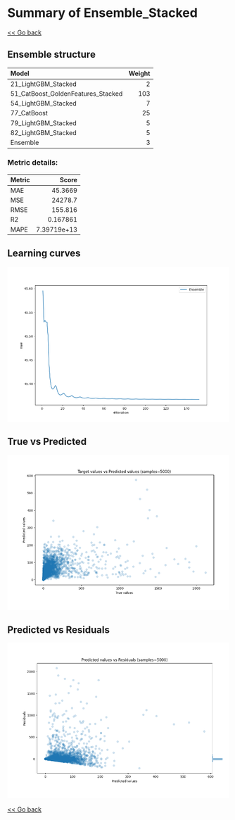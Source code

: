 # Summary of Ensemble_Stacked

[<< Go back](../README.md)


## Ensemble structure
| Model                              |   Weight |
|:-----------------------------------|---------:|
| 21_LightGBM_Stacked                |        2 |
| 51_CatBoost_GoldenFeatures_Stacked |      103 |
| 54_LightGBM_Stacked                |        7 |
| 77_CatBoost                        |       25 |
| 79_LightGBM_Stacked                |        5 |
| 82_LightGBM_Stacked                |        5 |
| Ensemble                           |        3 |

### Metric details:
| Metric   |           Score |
|:---------|----------------:|
| MAE      |    45.3669      |
| MSE      | 24278.7         |
| RMSE     |   155.816       |
| R2       |     0.167861    |
| MAPE     |     7.39719e+13 |



## Learning curves
![Learning curves](learning_curves.png)
## True vs Predicted

![True vs Predicted](true_vs_predicted.png)


## Predicted vs Residuals

![Predicted vs Residuals](predicted_vs_residuals.png)



[<< Go back](../README.md)
